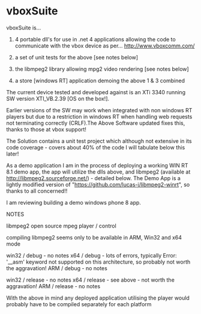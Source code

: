 vboxSuite
=========

vboxSuite is...

1)  4 portable dll's for use in .net 4 applications allowing the code to communicate with the vbox device as per...
http://www.vboxcomm.com/

2) a set of unit tests for the above [see notes below]

3) the libmpeg2 library allowing mpg2 video rendering [see notes below]

4) a store [windows RT] application demoing the above 1 & 3 combined 

The current device tested and developed against is an XTi 3340 running SW version XTI_VB.2.39 [OS on the box!].

Earlier versions of the SW may work when integrated with non windows RT players but due to a restriction in windows RT when handling web requests not terminating correctly (CRLF).The Above Software updated fixes this, thanks to those at vbox support!

The Solution contains a unit test project which although not extensive in its code coverage - covers about 40% of the code I will tabulate below this later!

As a demo application I am in the process of deploying a working WIN RT 8.1 demo app, the app will utilize the dlls above, and libmpeg2 (available at http://libmpeg2.sourceforge.net/) - detailed below.
The Demo App is a lightly modified version of "https://github.com/lucas-j/libmpeg2-winrt", so thanks to all concerned!! 

I am reviewing building a demo windows phone 8 app.

NOTES

libmpeg2 open source mpeg player / control

compiling libmpeg2 seems only to be available in ARM, Win32 and x64 mode

win32 / debug - no notes
x64 / debug - lots of errors, typically Error: '__asm' keyword not supported on this architecture, so probably not worth the aggravation!
ARM / debug - no notes

win32 / release - no notes
x64 / release - see above - not worth the aggravation!
ARM / release - no notes

With the above in mind any deployed application utilising the player would probably have to be compiled separately for each platform